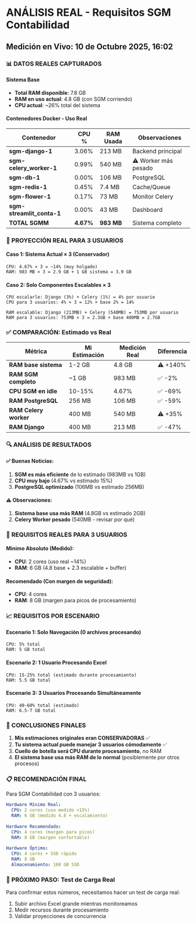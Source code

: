 # ANÁLISIS REAL - Requisitos SGM Contabilidad
## Medición en Vivo: 10 de Octubre 2025, 16:02

### 📊 DATOS REALES CAPTURADOS

#### Sistema Base
- **Total RAM disponible**: 7.8 GB
- **RAM en uso actual**: 4.8 GB (con SGM corriendo)
- **CPU actual**: ~26% total del sistema

#### Contenedores Docker - Uso Real
| Contenedor | CPU % | RAM Usada | Observaciones |
|------------|-------|-----------|---------------|
| **sgm-django-1** | 3.06% | 213 MB | Backend principal |
| **sgm-celery_worker-1** | 0.99% | 540 MB | ⚠️ Worker más pesado |
| **sgm-db-1** | 0.00% | 106 MB | PostgreSQL |
| **sgm-redis-1** | 0.45% | 7.4 MB | Cache/Queue |
| **sgm-flower-1** | 0.17% | 73 MB | Monitor Celery |
| **sgm-streamlit_conta-1** | 0.00% | 43 MB | Dashboard |
| **TOTAL SGMM** | **4.67%** | **983 MB** | Sistema completo |

### 🎯 PROYECCIÓN REAL PARA 3 USUARIOS

#### Caso 1: Sistema Actual × 3 (Conservador)
```
CPU: 4.67% × 3 = ~14% (muy holgado)
RAM: 983 MB × 3 = 2.9 GB + 1 GB sistema = 3.9 GB
```

#### Caso 2: Solo Componentes Escalables × 3
```
CPU escalarle: Django (3%) + Celery (1%) = 4% por usuario
CPU para 3 usuarios: 4% × 3 = 12% + base 2% = 14%

RAM escalable: Django (213MB) + Celery (540MB) = 753MB por usuario  
RAM para 3 usuarios: 753MB × 3 = 2.3GB + base 400MB = 2.7GB
```

### ✅ COMPARACIÓN: Estimado vs Real

| Métrica | Mi Estimación | Medición Real | Diferencia |
|---------|---------------|---------------|------------|
| **RAM base sistema** | 1-2 GB | 4.8 GB | ⚠️ +140% |
| **RAM SGM completo** | ~1 GB | 983 MB | ✅ -2% |
| **CPU SGM en idle** | 10-15% | 4.67% | ✅ -69% |
| **RAM PostgreSQL** | 256 MB | 106 MB | ✅ -59% |
| **RAM Celery worker** | 400 MB | 540 MB | ⚠️ +35% |
| **RAM Django** | 400 MB | 213 MB | ✅ -47% |

### 🔍 ANÁLISIS DE RESULTADOS

#### ✅ Buenas Noticias:
1. **SGM es más eficiente** de lo estimado (983MB vs 1GB)
2. **CPU muy bajo** (4.67% vs estimado 15%)
3. **PostgreSQL optimizado** (106MB vs estimado 256MB)

#### ⚠️ Observaciones:
1. **Sistema base usa más RAM** (4.8GB vs estimado 2GB)
2. **Celery Worker pesado** (540MB - revisar por qué)

### 🎯 REQUISITOS REALES PARA 3 USUARIOS

#### Mínimo Absoluto (Medido):
- **CPU**: 2 cores (uso real ~14%)
- **RAM**: 6 GB (4.8 base + 2.3 escalable + buffer)

#### Recomendado (Con margen de seguridad):
- **CPU**: 4 cores 
- **RAM**: 8 GB (margen para picos de procesamiento)

### 📈 REQUISITOS POR ESCENARIO

#### Escenario 1: Solo Navegación (0 archivos procesando)
```
CPU: 5% total
RAM: 5 GB total
```

#### Escenario 2: 1 Usuario Procesando Excel
```
CPU: 15-25% total (estimado durante procesamiento)
RAM: 5.5 GB total
```

#### Escenario 3: 3 Usuarios Procesando Simultáneamente
```
CPU: 40-60% total (estimado)
RAM: 6.5-7 GB total
```

### 🎯 CONCLUSIONES FINALES

1. **Mis estimaciones originales eran CONSERVADORAS** ✅
2. **Tu sistema actual puede manejar 3 usuarios cómodamente** ✅
3. **Cuello de botella será CPU durante procesamiento**, no RAM
4. **El sistema base usa más RAM de lo normal** (posiblemente por otros procesos)

### 📋 RECOMENDACIÓN FINAL

Para SGM Contabilidad con 3 usuarios:

```yaml
Hardware Mínimo Real:
  CPU: 2 cores (uso medido <15%)
  RAM: 6 GB (medido 4.8 + escalamiento)
  
Hardware Recomendado:
  CPU: 4 cores (margen para picos)
  RAM: 8 GB (margen confortable)
  
Hardware Óptimo:
  CPU: 4 cores + SSD rápido
  RAM: 8 GB 
  Almacenamiento: 100 GB SSD
```

### 🚀 PRÓXIMO PASO: Test de Carga Real

Para confirmar estos números, necesitamos hacer un test de carga real:
1. Subir archivo Excel grande mientras monitoreamos
2. Medir recursos durante procesamiento
3. Validar proyecciones de concurrencia